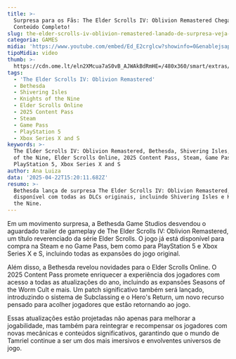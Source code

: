 ```yaml
---
title: >-
  Surpresa para os Fãs: The Elder Scrolls IV: Oblivion Remastered Chega com
  Conteúdo Completo!
slug: the-elder-scrolls-iv-oblivion-remastered-lanado-de-surpresa-veja-gameplay
categoria: GAMES
midia: 'https://www.youtube.com/embed/Ed_E2crglcw?showinfo=0&enablejsapi=1'
tipoMidia: video
thumb: >-
  https://cdn.ome.lt/eln2XMcua7aS0vB_AJWAkBdRmHE=/480x360/smart/extras/conteudos/image_17_mYmBifc.png
tags:
  - 'The Elder Scrolls IV: Oblivion Remastered'
  - Bethesda
  - Shivering Isles
  - Knights of the Nine
  - Elder Scrolls Online
  - 2025 Content Pass
  - Steam
  - Game Pass
  - PlayStation 5
  - Xbox Series X and S
keywords: >-
  The Elder Scrolls IV: Oblivion Remastered, Bethesda, Shivering Isles, Knights
  of the Nine, Elder Scrolls Online, 2025 Content Pass, Steam, Game Pass,
  PlayStation 5, Xbox Series X and S
author: Ana Luiza
data: '2025-04-22T15:20:11.682Z'
resumo: >-
  Bethesda lança de surpresa The Elder Scrolls IV: Oblivion Remastered, já
  disponível com todas as DLCs originais, incluindo Shivering Isles e Knights of
  the Nine.
---
```


Em um movimento surpresa, a Bethesda Game Studios desvendou o aguardado trailer de gameplay de The Elder Scrolls IV: Oblivion Remastered, um título reverenciado da série Elder Scrolls. O jogo já está disponível para compra na Steam e no Game Pass, bem como para PlayStation 5 e Xbox Series X e S, incluindo todas as expansões do jogo original. 

Além disso, a Bethesda revelou novidades para o Elder Scrolls Online. O 2025 Content Pass promete enriquecer a experiência dos jogadores com acesso a todas as atualizações do ano, incluindo as expansões Seasons of the Worm Cult e mais. Um patch significativo também será lançado, introduzindo o sistema de Subclassing e o Hero's Return, um novo recurso pensado para acolher jogadores que estão retornando ao jogo. 

Essas atualizações estão projetadas não apenas para melhorar a jogabilidade, mas também para reintegrar e recompensar os jogadores com novas mecânicas e conteúdos significativos, garantindo que o mundo de Tamriel continue a ser um dos mais imersivos e envolventes universos de jogo.
